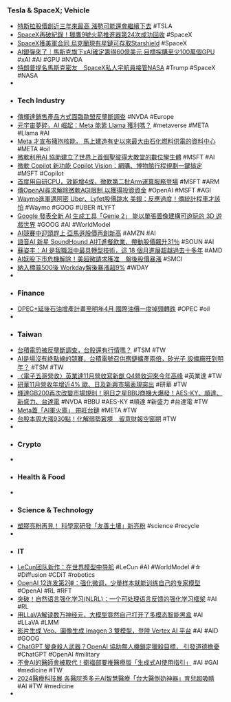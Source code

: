### Tesla & SpaceX; Vehicle
- [特斯拉股價創近三年來最高 漲勢可能還會繼續下去](https://news.cnyes.com/news/id/5801486) #TSLA
- [SpaceX再破紀錄！獵鷹9號火箭推進器第24次成功回收](https://news.pchome.com.tw/science/technice/20241207/index-73355000068490338005.html) #SpaceX
- [SpaceX獲美軍合同 烏克蘭現有星鏈可存取Starshield](http://www.aastocks.com/tc/stocks/news/aafn-news/NOW.1402493/2) #SpaceX
- [AI銀彈來了｜馬斯克旗下xAI確定籌得60億美元 目標採購至少100萬個GPU](https://uanalyze.com.tw/articles/183838555) #xAI #AI #GPU #NVDA
- [特朗普提名馬斯克密友　SpaceX私人宇航員接管NASA](https://www.dotdotnews.com/a/202412/07/AP6753ecdee4b079cd3fbfd757.html) #Trump #SpaceX #NASA
-
- ### Tech Industry
- [傳輝達銷售產品方式面臨歐盟反壟斷調查](https://news.cnyes.com/news/id/5801385) #NVDA #Europe
- [元宇宙夢碎，AI 崛起：Meta 能靠 Llama 獲利嗎？](https://technews.tw/2024/12/07/llama-ai/) #metaverse #META #Llama #AI
- [Meta 才宣布擁抱核能， 馬上建造有史以來最大由石化燃料供電的資料中心](https://www.techbang.com/posts/120028-meta-largest-fossil-fuel-data-center) #META #oil
- [微軟利用AI 協助建立了世界上首個聖彼得大教堂的數位孿生體](https://www.techbang.com/posts/119585-microsoft-has-used-ai-to-build-the-worlds-first-digital-twin) #MSFT #AI
- [微軟 Copilot 新功能 Copilot Vision：網購、博物館行程規劃一鍵搞定](https://www.koc.com.tw/archives/577582) #MSFT #Copilot
- [首度用自研CPU，效能增4成，微軟第二批Arm運算服務登場](https://www.ithome.com.tw/review/166337) #MSFT #ARM
- [傳OpenAI尋求解除微軟AGI限制 以獲得投資資金](https://news.cnyes.com/news/id/5801384) #OpenAI #MSFT #AGI
- [Waymo進軍邁阿密 Uber、Lyfet股價跳水 美銀：反應過度！傳統計程車才該怕](https://news.cnyes.com/news/id/5801497) #Waymo #GOOG #UBER #LYFT
- [Google 發表全新 AI 生成工具「Genie 2」 能以單張圖像建構可遊玩的 3D 遊戲世界](https://gnn.gamer.com.tw/detail.php?sn=277788) #GOOG #AI #WorldModel
- [AI競賽中迎頭趕上 亞馬遜股價再創新高](https://news.cnyes.com/news/id/5801494) #AMZN #AI
- [語音AI 新星 SoundHound AI打進餐飲業，帶動股價飆升31％](https://www.cmoney.tw/notes/note-detail.aspx?nid=888033) #SOUN #AI
- [蘇姿丰：AI 是我職涯中最具轉型技術，這 18 個月進展超越過去十多年](https://technews.tw/2024/12/07/amd-lisa-su-2/) #AMD
- [AI妖股下市危機解除！美超微請求獲准　盤後股價暴漲](https://finance.ettoday.net/news/2869211) #SMCI
- [納入標普500後 Workday盤後暴漲超9%](https://news.cnyes.com/news/id/5801487) #WDAY
-
- ### Finance
- [OPEC+延後石油增產計畫至明年4月 國際油價一度掉頭轉跌](https://news.cnyes.com/news/id/5799613) #OPEC #oil
-
- ### Taiwan
- [台積電恐被反壟斷調查，台股還有行情嗎？](https://news.cnyes.com/news/id/5800596) #TSM #TW
- [AI是場沒有終點線的競賽，台積電號召供應鏈擴產兩倍，矽光子 設備廠旺到明年？](https://news.cnyes.com/news/id/5800985) #TSM #TW
- [〈電子五哥營收〉英業達11月營收寫新猷 Q4營收迎來今年高峰](https://news.cnyes.com/news/id/5801133) #英業達 #TW
- [研華11月營收年增近4% 歐、日及新興市場表現突出](https://news.cnyes.com/news/id/5800742) #研華 #TW
- [輝達GB200再次改變市場規則！明日之星BBU商機大爆發！AES-KY、順達、新盛力、台達電](https://news.cnyes.com/news/id/5800597) #NVDA #BBU #AES-KY #順達 #新盛力 #台達電 #TW
- [Meta蓋「AI軍火庫」 帶旺台鏈](https://money.udn.com/money/story/5612/8407146) #META #TW
- [台股本周大漲930點！化解弱勢窘境　留意財報空窗期](https://finance.ettoday.net/news/2868498) #TW
-
- ### Crypto
-
- ### Health & Food
-
- ### Science & Technology
- [塑膠亮粉再見！ 科學家研發「友善土壤」新亮粉](https://e-info.org.tw/node/240378) #science #recycle
-
- ### IT
- [LeCun团队新作：在世界模型中导航](https://www.jiqizhixin.com/articles/2024-12-07-4) #LeCun #AI #WorldModel #☆ #Diffusion #CDiT #robotics
- [OpenAI 12连发第2弹：强化微调，少量样本就能训练自己的专家模型](https://www.jiqizhixin.com/articles/2024-12-07) #OpenAI #RL #RFT
- [突破！自然语言强化学习(NLRL)：一个可处理语言反馈的强化学习框架](https://www.jiqizhixin.com/articles/2024-12-07-2) #AI #RL
- [用LLaVA解读数万神经元，大模型竟然自己打开了多模态智能黑盒](https://www.jiqizhixin.com/articles/2024-12-07-3) #AI #LLaVA #LMM
- [影片生成 Veo、圖像生成 Imagen 3 雙模型，登陸 Vertex AI 平台](https://technews.tw/2024/12/06/google-cloud-announcing-new-video-and-image-generation-models-on-vertex-ai/) #AI #AID #GOOG
- [ChatGPT 變身殺人武器？OpenAI 協助無人機鎖定獵殺目標， 引發道德擔憂](https://www.techbang.com/posts/120031-chatgpt-turns-into-a-murder-weapon-openais-assistance-to) #ChatGPT #OpenAI #military
- [不會AI的醫師會被取代！衛福部要推醫療版「生成式AI使用指引」](https://health.ettoday.net/news/2869346) #AI #GAI #medicine #TW
- [2024醫療科技展 各醫院秀多元AI智慧醫療「台大醫倒奶神器」育兒超吸睛](https://tw.news.yahoo.com/2024醫療科技展-各醫院秀多元ai智慧醫療-台大醫倒奶神器-育兒超吸睛-100000910.html) #AI #TW #medicine
-